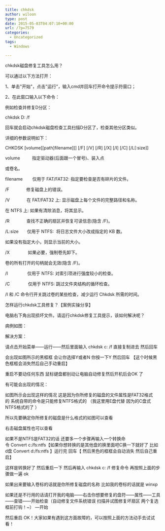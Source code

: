 ```yaml
---
title: chkdsk
author: wiloon
type: post
date: 2015-05-03T04:07:10+00:00
url: /?p=7579
categories:
  - Uncategorized
tags:
  - Windows

---
```

chkdsk磁盘修复工具怎么用？

可以通过以下方法打开：
  
1、单击"开始"，点击"运行"，输入cmd并回车打开命令提示符窗口；
  
2、在此窗口输入以下命令：
  
例如检查并修复D分区：
  
chkdsk D: /f
  
回车就会启动chkdsk磁盘检查工具扫描D分区了，检查其他分区类似。

详细的参数说明如下：
  
CHKDSK \[volume[[path]filename]]\] \[/F\] \[/V\] \[/R\] \[/X\] \[/I\] \[/C\] \[/L[:size\]]
  
volume          指定驱动器(后面跟一个冒号)、装入点
  
或卷名。
  
filename        仅用于 FAT/FAT32: 指定要检查是否有碎片的文件。
  
/F              修复磁盘上的错误。
  
/V              在 FAT/FAT32 上: 显示磁盘上每个文件的完整路径和名称。
  
在 NTFS 上: 如果有清除消息，将其显示。
  
/R              查找不正确的扇区并恢复可读信息(隐含 /F)。
  
/L:size       仅用于 NTFS:  将日志文件大小改成指定的 KB 数。
  
如果没有指定大小，则显示当前的大小。
  
/X               如果必要，强制卷先卸下。
  
卷的所有打开的句柄就会无效(隐含 /F)。
  
/I                仅用于 NTFS: 对索引项进行强度较小的检查。
  
/C               仅用于 NTFS: 跳过文件夹结构的循环检查。

/I 和 /C 命令行开关跳过卷的某些检查，减少运行 Chkdsk 所需的时间。

怎样运行chkdsk工具修复？【案例实操分享】

电脑右下角出现损坏文件。请运行chkdsk修复工具提示，该如何解决呢？

病例如图：

解决方案：

请点击开始菜单——运行——然后里面输入 chkdsk c: /f 直接复制进去 然后回车

会出现如图所示的黑框框 会让你选择Y或者N 你按一下Y 然后回车 【这个时候黑色框框会消失然后自己手动重启】

重启不要动任何东西 鼠标键盘都别动让电脑自动修复然后开机后会OK 了

有可能会出现的情况：

如图所示会出现这样的情况 这是因为你所修复的磁盘的文件属性是FAT32格式的 系统自带的命令是只能修复NTFS格式的 （我这里用E盘代替 因为的C盘式NTFS格式的了 ）

所以先要确定你所修复的磁盘是什么格式的如图可以查看


右击磁盘属性也可以查看

如果不是NTFS是FAT32的话 还要多一个步骤再输入一个转换命令 Convert c:/fs:ntfs【如果你想转换的是其他盘的换里面吧C换一下就好了 比如d盘 Convert d:/fs:ntfs 】运行完 回车【 然后黑色的框框会自动消失 然后自己重启】


这样是转换好了 然后重启一下 然后再输入 chkdsk c: /f 修复命令 再按照上面的步骤做一遍 ok

如果出来要输入卷标的话就是你所修复磁盘的名称 比如我的卷标的话就是 winxp

如果还是不行用的话请打开我的电脑——右击你想要修复的盘符——属性——工具——查错——开始检查（自动修复文件系统错误 扫描并试图修复坏扇区 两个复选框前打钩！~） —开始

然后重启 OK！大家如果有遇到这方面故障的，可以按照上面的方法动手去试试看！